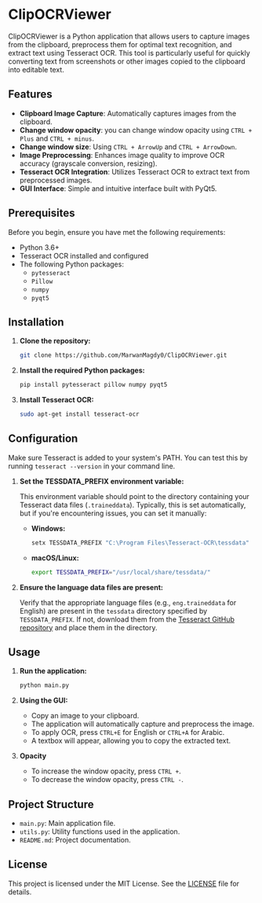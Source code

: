 # ClipOCRViewer

ClipOCRViewer is a Python application that allows users to capture images from the clipboard, preprocess them for optimal text recognition, and extract text using Tesseract OCR. This tool is particularly useful for quickly converting text from screenshots or other images copied to the clipboard into editable text.

## Features

- **Clipboard Image Capture**: Automatically captures images from the clipboard.
- **Change window opacity**: you can change window opacity using `CTRL + Plus` and `CTRL + minus`.
- **Change window size**: Using `CTRL + ArrowUp` and `CTRL + ArrowDown`.
- **Image Preprocessing**: Enhances image quality to improve OCR accuracy (grayscale conversion, resizing).
- **Tesseract OCR Integration**: Utilizes Tesseract OCR to extract text from preprocessed images.
- **GUI Interface**: Simple and intuitive interface built with PyQt5.

## Prerequisites

Before you begin, ensure you have met the following requirements:

- Python 3.6+
- Tesseract OCR installed and configured
- The following Python packages:
  - `pytesseract`
  - `Pillow`
  - `numpy`
  - `pyqt5`

## Installation

1. **Clone the repository:**
    ```bash
    git clone https://github.com/MarwanMagdy0/ClipOCRViewer.git
    ```
2. **Install the required Python packages:**
    ```bash
    pip install pytesseract pillow numpy pyqt5
    ```
3. **Install Tesseract OCR:**
    ```bash
    sudo apt-get install tesseract-ocr
    ```

## Configuration

Make sure Tesseract is added to your system's PATH. You can test this by running `tesseract --version` in your command line.

1. **Set the TESSDATA_PREFIX environment variable:**

   This environment variable should point to the directory containing your Tesseract data files (`.traineddata`). Typically, this is set automatically, but if you're encountering issues, you can set it manually:

   - **Windows:**
     ```cmd
     setx TESSDATA_PREFIX "C:\Program Files\Tesseract-OCR\tessdata"
     ```

   - **macOS/Linux:**
     ```bash
     export TESSDATA_PREFIX="/usr/local/share/tessdata/"
     ```

2. **Ensure the language data files are present:**

   Verify that the appropriate language files (e.g., `eng.traineddata` for English) are present in the `tessdata` directory specified by `TESSDATA_PREFIX`. If not, download them from the [Tesseract GitHub repository](https://github.com/tesseract-ocr/tessdata) and place them in the directory.

## Usage

1. **Run the application:**

    ```bash
    python main.py
    ```

2. **Using the GUI:**
   - Copy an image to your clipboard.
   - The application will automatically capture and preprocess the image.
   - To apply OCR, press `CTRL+E` for English or `CTRL+A` for Arabic.
   - A textbox will appear, allowing you to copy the extracted text.

3. **Opacity**
   - To increase the window opacity, press `CTRL +`.
   - To decrease the window opacity, press `CTRL -`.
## Project Structure

- `main.py`: Main application file.
- `utils.py`: Utility functions used in the application.
- `README.md`: Project documentation.

## License

This project is licensed under the MIT License. See the [LICENSE](LICENSE) file for details.
